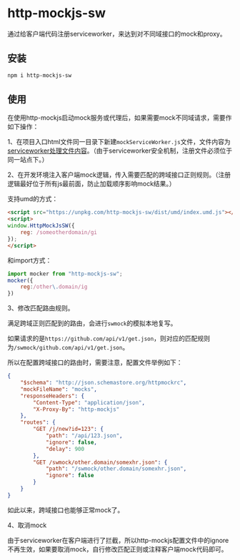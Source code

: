 # http-mockjs-sw

通过给客户端代码注册serviceworker，来达到对不同域接口的mock和proxy。

## 安装

``` sh
npm i http-mockjs-sw
```

## 使用

在使用http-mockjs启动mock服务或代理后，如果需要mock不同域请求，需要作如下操作：

1、在项目入口html文件同一目录下新建`mockServiceWorker.js`文件，文件内容为[serviceworker处理文件内容](https://unpkg.com/http-mockjs-sw/sw/mockServiceWorker.js)。（由于serviceworker安全机制，注册文件必须位于同一站点下。）

2、在开发环境注入客户端mock逻辑，传入需要匹配的跨域接口正则规则。（注册逻辑最好位于所有js最前面，防止加载顺序影响mock结果。）

支持umd的方式：

``` html
<script src="https://unpkg.com/http-mockjs-sw/dist/umd/index.umd.js"></script>
<script>
window.HttpMockJsSW({
    reg: /someotherdomain/gi
});
</script>
```

和import方式：

``` js
import mocker from "http-mockjs-sw";
mocker({
    reg:/other\.domain/ig
})
```

3、修改匹配路由规则。

满足跨域正则匹配到的路由，会进行`swmock`的模拟本地复写。

如果请求的是`https://github.com/api/v1/get.json`，则对应的匹配规则为`/swmock/github.com/api/v1/get.json`。

所以在配置跨域接口的路由时，需要注意，配置文件举例如下：

``` json
{
    "$schema": "http://json.schemastore.org/httpmockrc",
    "mockFileName": "mocks",
    "responseHeaders": {
        "Content-Type": "application/json",
        "X-Proxy-By": "http-mockjs"
    },
    "routes": {
        "GET /j/new?id=123": {
            "path": "/api/123.json",
            "ignore": false,
            "delay": 900
        },
        "GET /swmock/other.domain/somexhr.json": {
            "path": "/swmock/other.domain/somexhr.json",
            "ignore": false
        }
    }
}

```

如此以来，跨域接口也能够正常mock了。

4、取消mock

由于serviceworker在客户端进行了拦截，所以http-mockjs配置文件中的ignore不再生效，如果要取消mock，自行修改匹配正则或注释客户端mock代码即可。